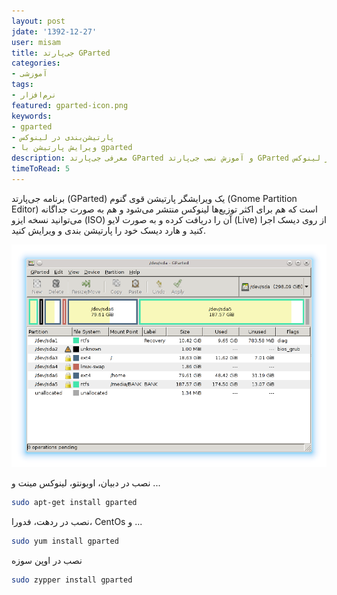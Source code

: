 ```yaml
---
layout: post
jdate: '1392-12-27'
user: misam
title: جی‌پارتد GParted
categories:
- آموزشی
tags:
- نرم‌افزار
featured: gparted-icon.png
keywords:
- gparted
- پارتیشن‌بندی در لینوکس
- ویرایش پارتیشن با gparted
description: معرفی جی‌پارتد GParted و آموزش نصب جی‌پارتد GParted برای ویرایش پارتیشن در لینوکس
timeToRead: 5
---
```


برنامه جی‌پارتد (GParted) یک ویرایشگر پارتیشن قوی گنوم (Gnome Partition Editor) است که هم برای اکثر توزیع‌ها لینوکس منتشر می‌شود و هم به صورت جداگانه می‌توانید نسخه ایزو (ISO) آن را دریافت کرده و به صورت لایو (Live) از روی دیسک اجرا کنید و هارد دیسک خود را پارتیشن بندی و ویرایش کنید.

![GParted](/images/gparted-screenshot-01.png)

نصب در دبیان، اوبونتو، لینوکس مینت و ...

```sh
sudo apt-get install gparted
```

نصب در ردهت، فدورا، CentOs و ...

```sh
sudo yum install gparted
```

نصب در اوپن سوزه

```sh
sudo zypper install gparted
```